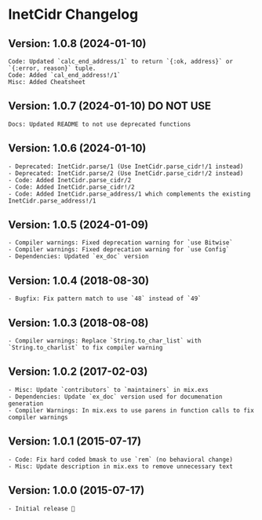# InetCidr Changelog

## Version: 1.0.8 (2024-01-10)

```
Code: Updated `calc_end_address/1` to return `{:ok, address}` or `{:error, reason}` tuple.
Code: Added `cal_end_address!/1`
Misc: Added Cheatsheet
```

## Version: 1.0.7 (2024-01-10) DO NOT USE

```
Docs: Updated README to not use deprecated functions
```

## Version: 1.0.6 (2024-01-10)

```
- Deprecated: InetCidr.parse/1 (Use InetCidr.parse_cidr!/1 instead)
- Deprecated: InetCidr.parse/2 (Use InetCidr.parse_cidr!/2 instead)
- Code: Added InetCidr.parse_cidr/2
- Code: Added InetCidr.parse_cidr!/2
- Code: Added InetCidr.parse_address/1 which complements the existing InetCidr.parse_address!/1
```

## Version: 1.0.5 (2024-01-09)

```
- Compiler warnings: Fixed deprecation warning for `use Bitwise`
- Compiler warnings: Fixed deprecation warning for `use Config`
- Dependencies: Updated `ex_doc` version
```

## Version: 1.0.4 (2018-08-30)

```
- Bugfix: Fix pattern match to use `48` instead of `49`
```

## Version: 1.0.3 (2018-08-08)

```
- Compiler warnings: Replace `String.to_char_list` with `String.to_charlist` to fix compiler warning
```

## Version: 1.0.2 (2017-02-03)

```
- Misc: Update `contributors` to `maintainers` in mix.exs
- Dependencies: Update `ex_doc` version used for documenation generation
- Compiler Warnings: In mix.exs to use parens in function calls to fix compiler warnings
```

## Version: 1.0.1 (2015-07-17)

```
- Code: Fix hard coded bmask to use `rem` (no behavioral change)
- Misc: Update description in mix.exs to remove unnecessary text
```

## Version: 1.0.0 (2015-07-17)

```
- Initial release 🎉
```